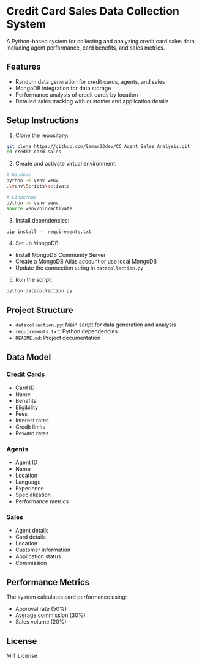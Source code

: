 # Credit Card Sales Data Collection System

A Python-based system for collecting and analyzing credit card sales data, including agent performance, card benefits, and sales metrics.

## Features

- Random data generation for credit cards, agents, and sales
- MongoDB integration for data storage
- Performance analysis of credit cards by location
- Detailed sales tracking with customer and application details

## Setup Instructions

1. Clone the repository:
```bash
git clone https://github.com/Samar23dev/CC_Agent_Sales_Analysis.git
cd credit-card-sales
```

2. Create and activate virtual environment:
```bash
# Windows
python -m venv venv
.\venv\Scripts\activate

# Linux/Mac
python -m venv venv
source venv/bin/activate
```

3. Install dependencies:
```bash
pip install -r requirements.txt
```

4. Set up MongoDB:
- Install MongoDB Community Server
- Create a MongoDB Atlas account or use local MongoDB
- Update the connection string in `datacollection.py`

5. Run the script:
```bash
python datacollection.py
```

## Project Structure

- `datacollection.py`: Main script for data generation and analysis
- `requirements.txt`: Python dependencies
- `README.md`: Project documentation

## Data Model

### Credit Cards
- Card ID
- Name
- Benefits
- Eligibility
- Fees
- Interest rates
- Credit limits
- Reward rates

### Agents
- Agent ID
- Name
- Location
- Language
- Experience
- Specialization
- Performance metrics

### Sales
- Agent details
- Card details
- Location
- Customer information
- Application status
- Commission

## Performance Metrics

The system calculates card performance using:
- Approval rate (50%)
- Average commission (30%)
- Sales volume (20%)

## License

MIT License 
